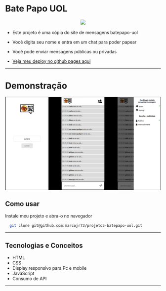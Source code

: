 
# Bate Papo UOL

<p align="center">
   <img width=350 src="https://bp.imguol.com/logo/logo.png"/>
</p>


- Este projeto é uma cópia do site de mensagens batepapo-uol
- Você digita seu nome e entra em um chat para poder papear
- Você pode enviar mensagens públicas ou privadas

- [Veja meu deploy no github pages aqui](https://marcojr73.github.io/projeto5-batepapo-uol/)

***

# Demonstração

<p align="center">
   <img width=700 src="./assets/app.png"/>
</p>

## Como usar

Instale meu projeto e abra-o no navegador

```bash
  git clone git@github.com:marcojr73/projeto5-batepapo-uol.git
```

***

##	 Tecnologias e Conceitos

- HTML
- CSS
- Display responsivo para Pc e mobile
- JavaScript
- Consumo de API

***
    
